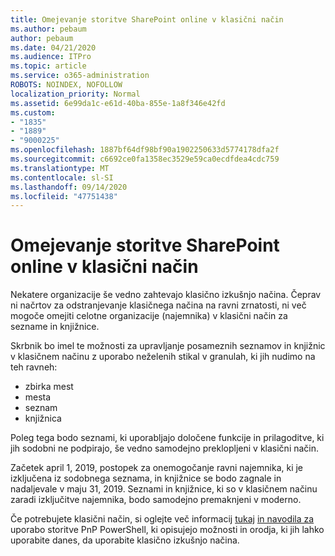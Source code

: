 ```yaml
---
title: Omejevanje storitve SharePoint online v klasični način
ms.author: pebaum
author: pebaum
ms.date: 04/21/2020
ms.audience: ITPro
ms.topic: article
ms.service: o365-administration
ROBOTS: NOINDEX, NOFOLLOW
localization_priority: Normal
ms.assetid: 6e99da1c-e61d-40ba-855e-1a8f346e42fd
ms.custom:
- "1835"
- "1889"
- "9000225"
ms.openlocfilehash: 1887bf64df98bf90a1902250633d5774178dfa2f
ms.sourcegitcommit: c6692ce0fa1358ec3529e59ca0ecdfdea4cdc759
ms.translationtype: MT
ms.contentlocale: sl-SI
ms.lasthandoff: 09/14/2020
ms.locfileid: "47751438"
---
```

# <a name="restrict-sharepoint-online-to-classic-mode"></a>Omejevanje storitve SharePoint online v klasični način

Nekatere organizacije še vedno zahtevajo klasično izkušnjo načina. Čeprav ni načrtov za odstranjevanje klasičnega načina na ravni zrnatosti, ni več mogoče omejiti celotne organizacije (najemnika) v klasični način za sezname in knjižnice.

Skrbnik bo imel te možnosti za upravljanje posameznih seznamov in knjižnic v klasičnem načinu z uporabo neželenih stikal v granulah, ki jih nudimo na teh ravneh:

- zbirka mest
- mesta
- seznam
- knjižnica

Poleg tega bodo seznami, ki uporabljajo določene funkcije in prilagoditve, ki jih sodobni ne podpirajo, še vedno samodejno preklopljeni v klasični način.

Začetek april 1, 2019, postopek za onemogočanje ravni najemnika, ki je izključena iz sodobnega seznama, in knjižnice se bodo zagnale in nadaljevale v maju 31, 2019.  Seznami in knjižnice, ki so v klasičnem načinu zaradi izključitve najemnika, bodo samodejno premaknjeni v moderno.

Če potrebujete klasični način, si oglejte več informacij [tukaj](https://techcommunity.microsoft.com/t5/Microsoft-SharePoint-Blog/Delivering-SharePoint-modern-experiences/ba-p/315023) [in navodila za](https://docs.microsoft.com/sharepoint/dev/transform/modernize-userinterface-lists-and-libraries-optout) uporabo storitve PnP PowerShell, ki opisujejo možnosti in orodja, ki jih lahko uporabite danes, da uporabite klasično izkušnjo načina.
